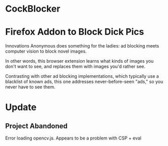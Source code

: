 # CockBlocker
Firefox Addon to Block Dick Pics
==========
Innovations Anonymous does something for the ladies:
ad blocking meets computer vision to block novel images.

In other words, this browser extension learns what kinds of images
you don't want to see, and replaces them with images you'd rather see.

Contrasting with other ad blocking implementations,
which typically use a blacklist of known ads,
this one addresses never-before-seen "ads,"
so you never have to see them.

# Update
Project Abandoned
----------
Error loading opencv.js.
Appears to be a problem with CSP + eval
